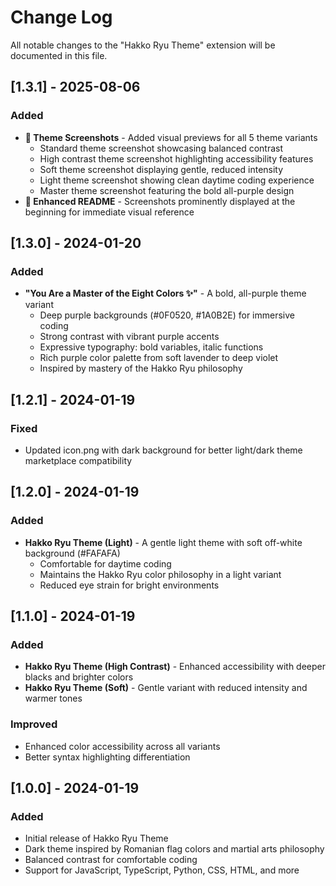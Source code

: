 # Change Log

All notable changes to the "Hakko Ryu Theme" extension will be documented in this file.

## [1.3.1] - 2025-08-06

### Added
- **📸 Theme Screenshots** - Added visual previews for all 5 theme variants
  - Standard theme screenshot showcasing balanced contrast
  - High contrast theme screenshot highlighting accessibility features
  - Soft theme screenshot displaying gentle, reduced intensity
  - Light theme screenshot showing clean daytime coding experience
  - Master theme screenshot featuring the bold all-purple design
- **📖 Enhanced README** - Screenshots prominently displayed at the beginning for immediate visual reference

## [1.3.0] - 2024-01-20

### Added

- **"You Are a Master of the Eight Colors ✨"** - A bold, all-purple theme variant
  - Deep purple backgrounds (#0F0520, #1A0B2E) for immersive coding
  - Strong contrast with vibrant purple accents
  - Expressive typography: bold variables, italic functions
  - Rich purple color palette from soft lavender to deep violet
  - Inspired by mastery of the Hakko Ryu philosophy

## [1.2.1] - 2024-01-19

### Fixed

- Updated icon.png with dark background for better light/dark theme marketplace compatibility

## [1.2.0] - 2024-01-19

### Added

- **Hakko Ryu Theme (Light)** - A gentle light theme with soft off-white background (#FAFAFA)
  - Comfortable for daytime coding
  - Maintains the Hakko Ryu color philosophy in a light variant
  - Reduced eye strain for bright environments

## [1.1.0] - 2024-01-19

### Added

- **Hakko Ryu Theme (High Contrast)** - Enhanced accessibility with deeper blacks and brighter colors
- **Hakko Ryu Theme (Soft)** - Gentle variant with reduced intensity and warmer tones

### Improved

- Enhanced color accessibility across all variants
- Better syntax highlighting differentiation

## [1.0.0] - 2024-01-19

### Added

- Initial release of Hakko Ryu Theme
- Dark theme inspired by Romanian flag colors and martial arts philosophy
- Balanced contrast for comfortable coding
- Support for JavaScript, TypeScript, Python, CSS, HTML, and more
